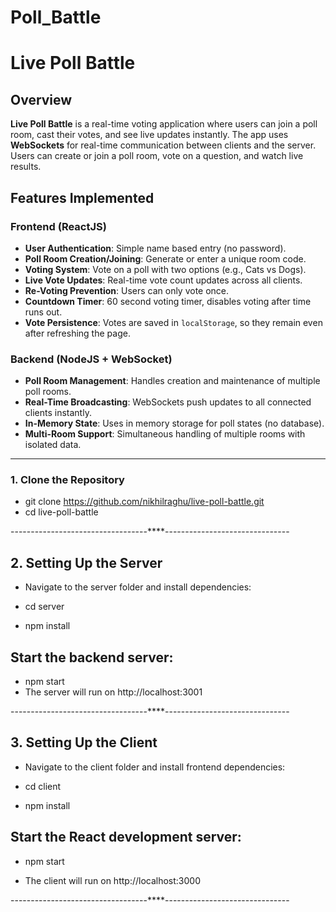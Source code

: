 # Poll_Battle

# Live Poll Battle

## Overview

**Live Poll Battle** is a real-time voting application where users can join a poll room, cast their votes, and see live updates instantly. The app uses **WebSockets** for real-time communication between clients and the server. Users can create or join a poll room, vote on a question, and watch live results.

## Features Implemented

### Frontend (ReactJS)

- **User Authentication**: Simple name based entry (no password).
- **Poll Room Creation/Joining**: Generate or enter a unique room code.
- **Voting System**: Vote on a poll with two options (e.g., Cats vs Dogs).
- **Live Vote Updates**: Real-time vote count updates across all clients.
- **Re-Voting Prevention**: Users can only vote once.
- **Countdown Timer**: 60 second voting timer, disables voting after time runs out.
- **Vote Persistence**: Votes are saved in `localStorage`, so they remain even after refreshing the page.

### Backend (NodeJS + WebSocket)

- **Poll Room Management**: Handles creation and maintenance of multiple poll rooms.
- **Real-Time Broadcasting**: WebSockets push updates to all connected clients instantly.
- **In-Memory State**: Uses in memory storage for poll states (no database).
- **Multi-Room Support**: Simultaneous handling of multiple rooms with isolated data.

---

### 1. Clone the Repository

- git clone https://github.com/nikhilraghu/live-poll-battle.git
- cd live-poll-battle

----------------------------------\*\*\*\*-------------------------------

## 2. Setting Up the Server

- Navigate to the server folder and install dependencies:

- cd server
- npm install

## Start the backend server:

- npm start
- The server will run on http://localhost:3001

----------------------------------\*\*\*\*-------------------------------

## 3. Setting Up the Client

- Navigate to the client folder and install frontend dependencies:

- cd client
- npm install

## Start the React development server:

- npm start

- The client will run on http://localhost:3000

----------------------------------\*\*\*\*-------------------------------
